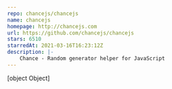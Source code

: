 ```yaml
---
repo: chancejs/chancejs
name: chancejs
homepage: http://chancejs.com
url: https://github.com/chancejs/chancejs
stars: 6510
starredAt: 2021-03-16T16:23:12Z
description: |-
    Chance - Random generator helper for JavaScript
---
```


[object Object]
